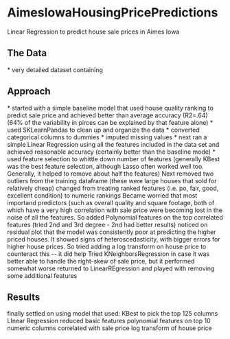 # AimesIowaHousingPricePredictions
Linear Regression to predict house sale prices in Aimes Iowa

<h2>The Data</h2>
* very detailed dataset containing 

<h2>Approach</h2>
* started with a simple baseline model that used house quality ranking to predict sale price and achieved better than average accuracy (R2=.64) (64% of the variability in pirces can be explained by that feature alone)
* used SKLearnPandas to clean up and organize the data
  * converted categorical columns to dummies
  * imputed missing values
* next ran a simple Linear Regression using all the features included in the data set and achieved reasonable accuracy (certainly better than the baseline mode)
* used feature selection to whittle down number of features (generally KBest was the best feature selection, although Lasso often worked well too. Generally, it helped to remove about half the features)
Next removed two outliers from the training dataframe (these were large houses that sold for relatively cheap)
changed from treating ranked features (i.e. po, fair, good, excellent condition) to numeric rankings
Became worried that most importand predictors (such as overall quality and square footage, both of which have a very high correlation with sale price were becoming lost in the noise of all the features. So added Polynomial features on the top correlated features (tried 2nd and 3rd degree - 2nd had better results)
noticed on residual plot that the model was consistently poor at predicting the higher priced houses. It showed signs of heteroscedasticity, with bigger errors for higher house prices. So tried adding a log transform on house price to counteract this -- it did help
Tried KNeighborsRegression in case it was better able to handle the right-skew of sale price, but it performed somewhat worse
returned to LinearREgression and played with removing some additional features



<h2>Results</h2>
finally settled on using model that used:
KBest to pick the top 125 columns
LInear Regression
reduced basic features
polynomial features on top 10 numeric columns correlated with sale price
log transform of house price
